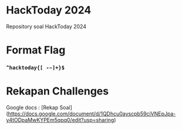 # HackToday 2024
Repository soal HackToday 2024

# Format Flag
### `^hacktoday{[ -~]+}$` ###

# Rekapan Challenges
Google docs : [Rekap Soal] (https://docs.google.com/document/d/1QDhcu0ayscpb59ciVNEpJpa-y4tODpaMwKYPEm5qpq0/edit?usp=sharing)
